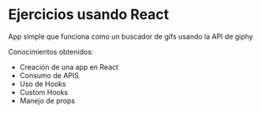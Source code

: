 # Ejercicios usando React

App simple que funciona como un buscador de gifs usando la API de giphy

Conocimientos obtenidos:
- Creación de una app en React
- Consumo de APIS
- Uso de Hooks
- Custom Hooks
- Manejo de props